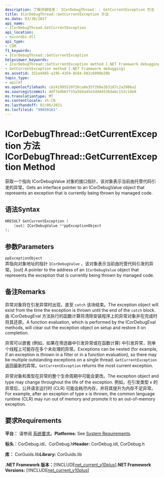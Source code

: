 ```yaml
---
description: 了解详细信息： ICorDebugThread：： GetCurrentException 方法
title: ICorDebugThread::GetCurrentException 方法
ms.date: 03/30/2017
api_name:
- ICorDebugThread.GetCurrentException
api_location:
- mscordbi.dll
api_type:
- COM
f1_keywords:
- ICorDebugThread::GetCurrentException
helpviewer_keywords:
- ICorDebugThread::GetCurrentException method [.NET Framework debugging]
- GetCurrentException method [.NET Framework debugging]
ms.assetid: 331ed465-a195-4359-8584-b82c6098b29b
topic_type:
- apiref
ms.openlocfilehash: cb241995520f26ca0e35f2b9e3b3187c2a2906a2
ms.sourcegitcommit: ddf7edb67715a5b9a45e3dd44536dabc153c1de0
ms.translationtype: MT
ms.contentlocale: zh-CN
ms.lasthandoff: 02/06/2021
ms.locfileid: "99659161"
---
```

# <a name="icordebugthreadgetcurrentexception-method"></a><span data-ttu-id="b2d04-103">ICorDebugThread::GetCurrentException 方法</span><span class="sxs-lookup"><span data-stu-id="b2d04-103">ICorDebugThread::GetCurrentException Method</span></span>

<span data-ttu-id="b2d04-104">获取一个指向 ICorDebugValue 对象的接口指针，该对象表示当前由托管代码引发的异常。</span><span class="sxs-lookup"><span data-stu-id="b2d04-104">Gets an interface pointer to an ICorDebugValue object that represents an exception that is currently being thrown by managed code.</span></span>  
  
## <a name="syntax"></a><span data-ttu-id="b2d04-105">语法</span><span class="sxs-lookup"><span data-stu-id="b2d04-105">Syntax</span></span>  
  
```cpp  
HRESULT GetCurrentException (  
    [out] ICorDebugValue **ppExceptionObject  
);  
```  
  
## <a name="parameters"></a><span data-ttu-id="b2d04-106">参数</span><span class="sxs-lookup"><span data-stu-id="b2d04-106">Parameters</span></span>  

 `ppExceptionObject`  
 <span data-ttu-id="b2d04-107">弄指向对象地址的指针 `ICorDebugValue` ，该对象表示当前由托管代码引发的异常。</span><span class="sxs-lookup"><span data-stu-id="b2d04-107">[out] A pointer to the address of an `ICorDebugValue` object that represents the exception that is currently being thrown by managed code.</span></span>  
  
## <a name="remarks"></a><span data-ttu-id="b2d04-108">备注</span><span class="sxs-lookup"><span data-stu-id="b2d04-108">Remarks</span></span>  

 <span data-ttu-id="b2d04-109">异常对象将在引发异常时出现，直至 `catch` 该块结束。</span><span class="sxs-lookup"><span data-stu-id="b2d04-109">The exception object will exist from the time the exception is thrown until the end of the `catch` block.</span></span> <span data-ttu-id="b2d04-110">由 ICorDebugEval 方法执行的函数计算将清除安装程序上的异常对象并在完成时将其还原。</span><span class="sxs-lookup"><span data-stu-id="b2d04-110">A function evaluation, which is performed by the ICorDebugEval methods, will clear out the exception object on setup and restore it on completion.</span></span>  
  
 <span data-ttu-id="b2d04-111">异常可以嵌套 (例如，如果在筛选器中引发异常或在函数计算) 中引发异常，则单个线程上可能存在多个未处理的异常。</span><span class="sxs-lookup"><span data-stu-id="b2d04-111">Exceptions can be nested (for example, if an exception is thrown in a filter or in a function evaluation), so there may be multiple outstanding exceptions on a single thread.</span></span> <span data-ttu-id="b2d04-112">`GetCurrentException` 返回最新的异常。</span><span class="sxs-lookup"><span data-stu-id="b2d04-112">`GetCurrentException` returns the most current exception.</span></span>  
  
 <span data-ttu-id="b2d04-113">异常对象和类型在异常的整个生命周期中可能会更改。</span><span class="sxs-lookup"><span data-stu-id="b2d04-113">The exception object and type may change throughout the life of the exception.</span></span> <span data-ttu-id="b2d04-114">例如，在引发类型 x 的异常后，公共语言运行时 (CLR) 可能会耗尽内存，并将其提升为内存不足异常。</span><span class="sxs-lookup"><span data-stu-id="b2d04-114">For example, after an exception of type x is thrown, the common language runtime (CLR) may run out of memory and promote it to an out-of-memory exception.</span></span>  
  
## <a name="requirements"></a><span data-ttu-id="b2d04-115">要求</span><span class="sxs-lookup"><span data-stu-id="b2d04-115">Requirements</span></span>  

 <span data-ttu-id="b2d04-116">**平台：** 请参阅 [系统要求](../../get-started/system-requirements.md)。</span><span class="sxs-lookup"><span data-stu-id="b2d04-116">**Platforms:** See [System Requirements](../../get-started/system-requirements.md).</span></span>  
  
 <span data-ttu-id="b2d04-117">**标头**：CorDebug.idl、CorDebug.h</span><span class="sxs-lookup"><span data-stu-id="b2d04-117">**Header:** CorDebug.idl, CorDebug.h</span></span>  
  
 <span data-ttu-id="b2d04-118">**库：** CorGuids.lib</span><span class="sxs-lookup"><span data-stu-id="b2d04-118">**Library:** CorGuids.lib</span></span>  
  
 <span data-ttu-id="b2d04-119">**.NET Framework 版本：**[!INCLUDE[net_current_v10plus](../../../../includes/net-current-v10plus-md.md)]</span><span class="sxs-lookup"><span data-stu-id="b2d04-119">**.NET Framework Versions:** [!INCLUDE[net_current_v10plus](../../../../includes/net-current-v10plus-md.md)]</span></span>
